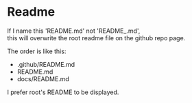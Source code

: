 
# Readme

If I name this 'README.md' not 'README_.md',  
this will overwrite the root readme file on the github repo page.

The order is like this:

* .github/README.md
* README.md
* docs/README.md

I prefer root's README to be displayed.
